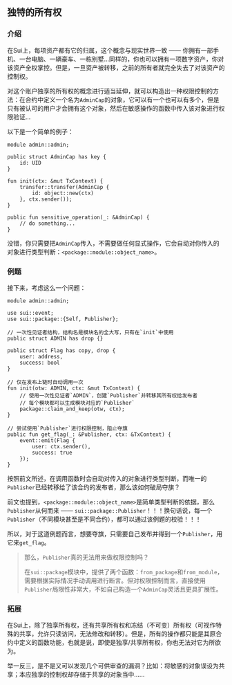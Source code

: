 ## 独特的所有权

### 介绍

在Sui上，每项资产都有它的归属，这个概念与现实世界一致 —— 你拥有一部手机、一台电脑、一辆豪车、一栋别墅...同样的，你也可以拥有一项数字资产，你对该资产全权掌控。但是，一旦资产被转移，之前的所有者就完全失去了对该资产的控制权。

对这个账户独享的所有权的概念进行适当延伸，就可以构造出一种权限控制的方法：在合约中定义一个名为`AdminCap`的对象，它可以有一个也可以有多个，但是只有被认可的用户才会拥有这个对象，然后在敏感操作的函数中传入该对象进行权限验证...

以下是一个简单的例子：

```move
module admin::admin;

public struct AdminCap has key {
    id: UID
}

fun init(ctx: &mut TxContext) {
    transfer::transfer(AdminCap {
        id: object::new(ctx)
    }, ctx.sender());
}

public fun sensitive_operation(_: &AdminCap) {
    // do something...
}
```

没错，你只需要把`AdminCap`传入，不需要做任何显式操作，它会自动对你传入的对象进行类型判断：`<package::module::object_name>`。

### 例题

接下来，考虑这么一个问题：

```move
module admin::admin;

use sui::event;
use sui::package::{Self, Publisher};

// 一次性见证者结构，结构名是模块名的全大写，只有在`init`中使用
public struct ADMIN has drop {}

public struct Flag has copy, drop {
    user: address,
    success: bool
}

// 仅在发布上链时自动调用一次
fun init(otw: ADMIN, ctx: &mut TxContext) {
    // 使用一次性见证者`ADMIN`，创建`Publisher`并转移其所有权给发布者
    // 每个模块都可以生成模块对应的`Publisher`
    package::claim_and_keep(otw, ctx);
}

// 尝试使用`Publisher`进行权限控制，阻止夺旗
public fun get_flag(_: &Publisher, ctx: &TxContext) {
    event::emit(Flag {
        user: ctx.sender(),
        success: true
    });
}
```

按照前文所述，在调用函数时会自动对传入的对象进行类型判断，而唯一的`Publisher`已经转移给了该合约的发布者，那么该如何破局夺旗？

前文也提到，`<package::module::object_name>`是简单类型判断的依据，那么`Publisher`从何而来 —— `sui::package::Publisher`！！！换句话说，每一个`Publisher`（不同模块甚至是不同合约），都可以通过该例题的校验！！！

所以，对于这道例题而言，想要夺旗，只需要自己发布并得到一个`Publisher`，用它来`get_flag`。

> 那么，`Publisher`真的无法用来做权限控制吗？
>
> 在`sui::package`模块中，提供了两个函数：`from_package`和`from_module`，需要根据实际情况手动调用进行断言。但对权限控制而言，直接使用`Publisher`局限性非常大，不如自己构造一个`AdminCap`灵活且更具扩展性。

### 拓展

在Sui上，除了独享所有权，还有共享所有权和冻结（不可变）所有权（可视作特殊的共享，允许只读访问，无法修改和转移）。但是，所有的操作都只能是其原合约中定义的函数功能，也就是说，即使是独享/共享所有权，你也无法对它为所欲为。

举一反三，是不是又可以发现几个可供审查的漏洞？比如：将敏感的对象误设为共享；本应独享的控制权却存储于共享的对象当中......